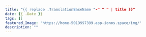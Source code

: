 ```yaml
---
title: "{{ replace .TranslationBaseName "-" " " | title }}"
date: {{ .Date }}
tags: []
featured_Image: "https://home-5013997399.app-ionos.space/img/"
description: ""
---
```

